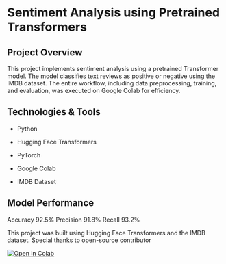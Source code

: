# Sentiment Analysis using Pretrained Transformers
## Project Overview

This project implements sentiment analysis using a pretrained Transformer model. The model classifies text reviews as positive or negative using the IMDB dataset. The entire workflow, including data preprocessing, training, and evaluation, was executed on Google Colab for efficiency.

## Technologies & Tools

- Python

- Hugging Face Transformers

- PyTorch

- Google Colab

- IMDB Dataset

## Model Performance

Accuracy      92.5%
Precision     91.8%
Recall        93.2%

This project was built using Hugging Face Transformers and the IMDB dataset. Special thanks to open-source contributor

[![Open in Colab](https://colab.research.google.com/assets/colab-badge.svg)](https://colab.research.google.com/github/femi-oloye/NLP-TEXT-CLASSIFICATION/blob/main/NLP.ipynb)









